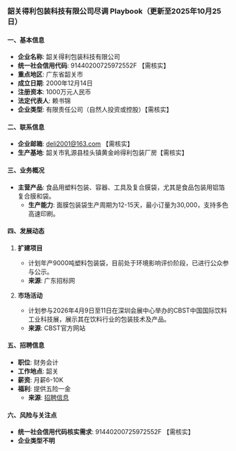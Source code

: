 ### 韶关得利包装科技有限公司尽调 Playbook（更新至2025年10月25日）

#### 一、基本信息
- **企业名称**: 韶关得利包装科技有限公司
- **统一社会信用代码**: 91440200725972552F 【需核实】
- **重点地区**: 广东省韶关市
- **成立日期**: 2000年12月14日
- **注册资本**: 1000万元人民币
- **法定代表人**: 赖书锦
- **企业类型**: 有限责任公司（自然人投资或控股）【需核实】

#### 二、联系信息
- **企业邮箱**: deli2001@163.com 【需核实】
- **生产基地**: 韶关市乳源县桂头镇黄金岭得利包装厂房【需核实】

#### 三、业务概况
- **主营产品**: 食品用塑料包装、容器、工具及复合膜袋，尤其是食品包装用铝箔复合膜和袋。
  - **生产能力**: 面膜包装袋生产周期为12-15天，最小订量为30,000，支持多色高速印刷。

#### 四、发展动态
1. **扩建项目**
   - 计划年产9000吨塑料包装袋，目前处于环境影响评价阶段，已进行公众参与公示。
   - **来源**: 广东招标网

2. **市场活动**
   - 计划参与2026年4月9日至11日在深圳会展中心举办的CBST中国国际饮料工业科技展，展示其在饮料行业的包装技术及产品。
   - **来源**: CBST官方网站

#### 五、招聘信息
- **职位**: 财务会计
- **工作地点**: 韶关
- **薪资**: 月薪6-10K
- **福利**: 提供五险一金
  - **来源**: [招聘信息](https://m.zhipin.com/job_detail/9a185a39c82f95d303B729S0FFpV.html)

#### 六、风险与关注点
- **统一社会信用代码核实需求**: 91440200725972552F 【需核实】
- **企业类型不明**